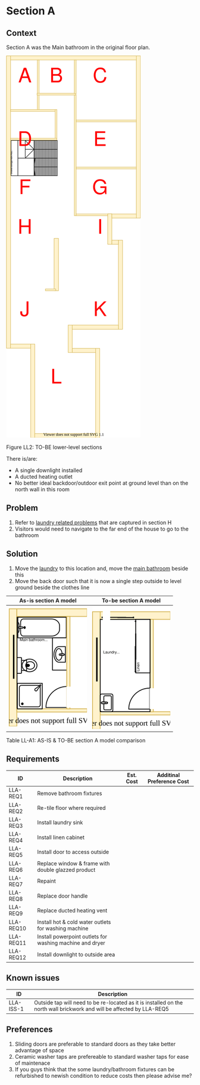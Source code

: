 # Section A

## Context
Section A was the Main bathroom in the original floor plan.

![TO-BE lower-level diagram](Lower-Level-TO-BE-sections.svg)

Figure LL2: TO-BE lower-level sections

There is/are:
* A single downlight installed
* A ducted heating outlet
* No better ideal backdoor/outdoor exit point at ground level than on the north wall in this room  

## Problem
1. Refer to [laundry related problems](./section-H-requirements.md#Problem) that are captured in section H
2. Visitors would need to navigate to the far end of the house to go to the bathroom

## Solution
1. Move the [laundry](./section-H-requirements.md) to this location and, move the [main bathroom](./section-DF-requirements.md) beside this
2. Move the back door such that it is now a single step outside to level ground beside the clothes line  

|As-is section A model| To-be section A model|
|---|---|
|![AS-IS lower-level section A diagram](Lower-Level-AS-IS-section-A.svg)|![TO-BE lower-level section A diagram](Lower-Level-TO-BE-section-A.svg)|

Table LL-A1: AS-IS & TO-BE section A model comparison

## Requirements
|ID|Description|Est. Cost|Additinal Preference Cost|
|---|---|---|---|
|LLA-REQ1|Remove bathroom fixtures|||
|LLA-REQ2|Re-tile floor where required|||
|LLA-REQ3|Install laundry sink|||
|LLA-REQ4|Install linen cabinet|||
|LLA-REQ5|Install door to access outside|||
|LLA-REQ6|Replace window & frame with double glazzed product|||
|LLA-REQ7|Repaint|||
|LLA-REQ8|Replace door handle|||
|LLA-REQ9|Replace ducted heating vent|||
|LLA-REQ10|Install hot & cold water outlets for washing machine|||
|LLA-REQ11|Install powerpoint outlets for washing machine and dryer|||
|LLA-REQ12|Install downlight to outside area|||

## Known issues
|ID|Description|
|---|---|
|LLA-ISS-1|Outside tap will need to be re-located as it is installed on the north wall brickwork and will be affected by LLA-REQ5|  

## Preferences
1. Sliding doors are preferable to standard doors as they take better advantage of space
2. Ceramic washer taps are prefereable to standard washer taps for ease of maintenace 
3. If you guys think that the some laundry/bathroom fixtures can be refurbished to newish condition to reduce costs then please advise me?
